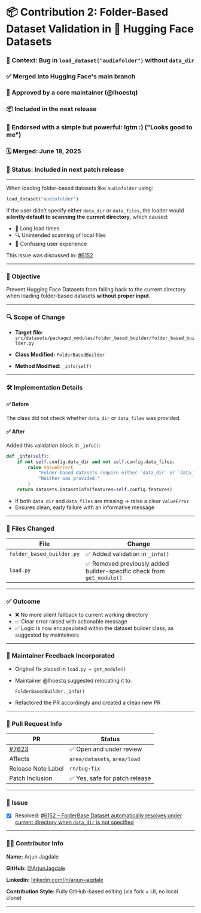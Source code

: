 # 📦 Contribution 2: Folder-Based Dataset Validation in 🤗 Hugging Face Datasets

### 🧠 Context: Bug in `load_dataset("audiofolder")` without `data_dir`

### ✅ Merged into Hugging Face's main branch

### 🧠 Approved by a core maintainer (@lhoestq)

### 📦 Included in the next release

### 💬 Endorsed with a simple but powerful: lgtm :) ("Looks good to me")

### 🗓️ Merged: June 18, 2025  

### 🚀 Status: Included in next patch release  

---
When loading folder-based datasets like `audiofolder` using:

```python
load_dataset("audiofolder")
```

If the user didn’t specify either `data_dir` or `data_files`, the loader would **silently default to scanning the current directory**, which caused:

* 🐌 Long load times
* 🔍 Unintended scanning of local files
* 🧩 Confusing user experience

This issue was discussed in: [#6152](https://github.com/huggingface/datasets/issues/6152)

---

### 🎯 Objective

Prevent Hugging Face Datasets from falling back to the current directory when loading folder-based datasets **without proper input**.

---

### 🔍 Scope of Change

* **Target file:**
  `src/datasets/packaged_modules/folder_based_builder/folder_based_builder.py`

* **Class Modified:**
  `FolderBasedBuilder`

* **Method Modified:**
  `_info(self)`

---

### 🛠️ Implementation Details

#### ✅ Before

The class did not check whether `data_dir` or `data_files` was provided.

#### ✅ After

Added this validation block in `_info()`:

```python
def _info(self):
    if not self.config.data_dir and not self.config.data_files:
        raise ValueError(
            "Folder-based datasets require either `data_dir` or `data_files` to be specified. "
            "Neither was provided."
        )
    return datasets.DatasetInfo(features=self.config.features)
```

* If both `data_dir` and `data_files` are missing → raise a clear `ValueError`
* Ensures clean, early failure with an informative message

---

### 💾 Files Changed

| File                      | Change                                                                |
| ------------------------- | --------------------------------------------------------------------- |
| `folder_based_builder.py` | ✅ Added validation in `_info()`                                       |
| `load.py`                 | ✅ Removed previously added builder-specific check from `get_module()` |

---

### ✅ Outcome

* ❌ No more silent fallback to current working directory
* ✅ Clear error raised with actionable message
* ✅ Logic is now encapsulated within the dataset builder class, as suggested by maintainers

---

### 🔁 Maintainer Feedback Incorporated

* Original fix placed in `load.py → get_module()`
* Maintainer @lhoestq suggested relocating it to:

  ```
  FolderBasedBuilder._info()
  ```
* Refactored the PR accordingly and created a clean new PR

---

### 📝 Pull Request Info

| PR                                                         | Status                        |
| ---------------------------------------------------------- | ----------------------------- |
| [#7623](https://github.com/huggingface/datasets/pull/7623) | ✅ Open and under review       |
| Affects                                                    | `area/datasets`, `area/load`  |
| Release Note Label                                         | `rn/bug-fix`                  |
| Patch Inclusion                                            | ✅ Yes, safe for patch release |

---

### 🔗 Issue

* [x] Resolved: [#6152 – FolderBase Dataset automatically resolves under current directory when `data_dir` is not specified](https://github.com/huggingface/datasets/issues/6152)

---

### 🧑‍💻 Contributor Info

**Name:** Arjun Jagdale

**GitHub:** [@ArjunJagdale](https://github.com/ArjunJagdale)

**LinkedIn:** [linkedin.com/in/arjun-jagdale](https://www.linkedin.com/in/arjun-jagdale/)

**Contribution Style:** Fully GitHub-based editing (via fork + UI, no local clone)

---
